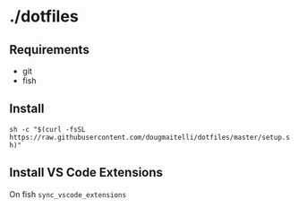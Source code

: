 # ./dotfiles

## Requirements
- git
- fish

## Install
`sh -c "$(curl -fsSL https://raw.githubusercontent.com/dougmaitelli/dotfiles/master/setup.sh)"`

## Install VS Code Extensions
On fish `sync_vscode_extensions`
